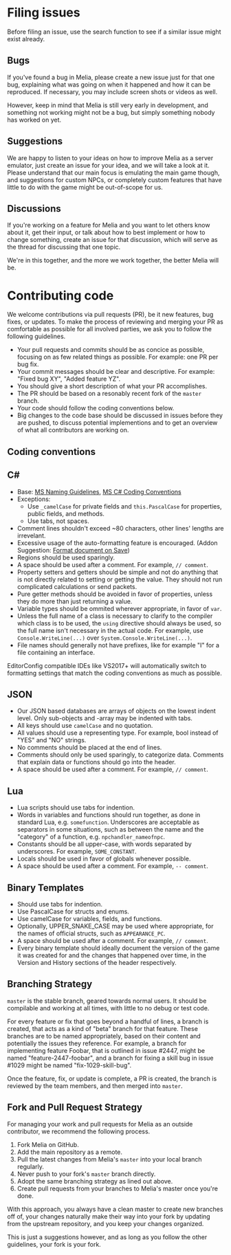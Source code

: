 Filing issues
=============================================================================

Before filing an issue, use the search function to see if a similar
issue might exist already.

Bugs
-----------------------------------------------------------------------------
If you've found a bug in Melia, please create a new issue just for that
one bug, explaining what was going on when it happened and how it can
be reproduced. If necessary, you may include screen shots or videos as
well.

However, keep in mind that Melia is still very early in development,
and something not working might not be a bug, but simply something
nobody has worked on yet.

Suggestions
-----------------------------------------------------------------------------
We are happy to listen to your ideas on how to improve Melia as a server
emulator, just create an issue for your idea, and we will take a look at
it. Please understand that our main focus is emulating the main game though,
and suggestions for custom NPCs, or completely custom features that have
little to do with the game might be out-of-scope for us.

Discussions
----------------------------------------------------------------------------
If you're working on a feature for Melia and you want to let others know
about it, get their input, or talk about how to best implement or how
to change something, create an issue for that discussion, which will
serve as the thread for discussing that one topic.

We're in this together, and the more we work together, the better Melia
will be.

Contributing code
=============================================================================

We welcome contributions via pull requests (PR), be it new features,
bug fixes, or updates. To make the process of reviewing and merging
your PR as comfortable as possible for all involved parties, we ask
you to follow the following guidelines.

- Your pull requests and commits should be as concice as possible, focusing
  on as few related things as possible. For example: one PR per bug fix.
- Your commit messages should be clear and descriptive. For example:
  "Fixed bug XY", "Added feature YZ".
- You should give a short description of what your PR accomplishes.
- The PR should be based on a resonably recent fork of the `master` branch.
- Your code should follow the coding conventions below.
- Big changes to the code base should be discussed in issues before
  they are pushed, to discuss potential implementions and to get an
  overview of what all contributors are working on.

Coding conventions
-----------------------------------------------------------------------------
## C#
* Base: [MS Naming Guidelines](http://msdn.microsoft.com/en-us/library/xzf533w0%28v=vs.71%29.aspx),
        [MS C# Coding Conventions](http://msdn.microsoft.com/en-us/library/ff926074.aspx)
* Exceptions:
  * Use `_camelCase` for private fields and `this.PascalCase` for
    properties, public fields, and methods.
  * Use tabs, not spaces.
* Comment lines shouldn't exceed ~80 characters, other lines' lengths
  are irrevelant.
* Excessive usage of the auto-formatting feature is encouraged.
  (Addon Suggestion: [Format document on Save](https://marketplace.visualstudio.com/items?itemName=mynkow.FormatdocumentonSave))
* Regions should be used sparingly.
* A space should be used after a comment. For example, `// comment`.
* Property setters and getters should be simple and not do anything
  that is not directly related to setting or getting the value.
  They should not run complicated calculations or send packets.
* Pure getter methods should be avoided in favor of properties,
  unless they do more than just returning a value.
* Variable types should be ommited wherever appropriate, in favor of `var`.
* Unless the full name of a class is necessary to clarify to the compiler
  which class is to be used, the `using` directive should always be used,
  so the full name isn't necessary in the actual code. For example, use
  `Console.WriteLine(...)` over `System.Console.WriteLine(...)`.
* File names should generally not have prefixes, like for example "I" for a
  file containing an interface.

EditorConfig compatible IDEs like VS2017+ will automatically switch to
formatting settings that match the coding conventions as much as possible.

## JSON
* Our JSON based databases are arrays of objects on the lowest indent level.
  Only sub-objects and -array may be indented with tabs.
* All keys should use `camelCase` and no quotation.
* All values should use a representing type. For example, bool instead
  of "YES" and "NO" strings.
* No comments should be placed at the end of lines.
* Comments should only be used sparingly, to categorize data. Comments
  that explain data or functions should go into the header.
* A space should be used after a comment. For example, `// comment`.

## Lua
* Lua scripts should use tabs for indention.
* Words in variables and functions should run together, as done in standard
  Lua, e.g. `somefunction`. Underscores are acceptable as separators in
  some situations, such as between the name and the "category" of a
  function, e.g. `npchandler_nameofnpc`.
* Constants should be all upper-case, with words separated by underscores.
  For example, `SOME_CONSTANT`.
* Locals should be used in favor of globals whenever possible.
* A space should be used after a comment. For example, `-- comment`.

## Binary Templates
* Should use tabs for indention.
* Use PascalCase for structs and enums.
* Use camelCase for variables, fields, and functions.
* Optionally, UPPER_SNAKE_CASE may be used where appropriate, for the names
  of official structs, such as `APPEARANCE_PC`.
* A space should be used after a comment. For example, `// comment`.
* Every binary template should ideally document the version of the game
  it was created for and the changes that happened over time, in the
  Version and History sections of the header respectively.

Branching Strategy
-----------------------------------------------------------------------------

`master` is the stable branch, geared towards normal users. It should be
compilable and working at all times, with little to no debug or test code.

For every feature or fix that goes beyond a handful of lines, a
branch is created, that acts as a kind of "beta" branch for that
feature. These branches are to be named appropriately, based on
their content and potentially the issues they reference. For example,
a branch for implementing feature Foobar, that is outlined in issue
#2447, might be named "feature-2447-foobar", and a branch for fixing
a skill bug in issue #1029 might be named "fix-1029-skill-bug".

Once the feature, fix, or update is complete, a PR is created, the branch
is reviewed by the team members, and then merged into `master`.

Fork and Pull Request Strategy
-----------------------------------------------------------------------------

For managing your work and pull requests for Melia as an outside
contributor, we recommend the following process.

1. Fork Melia on GitHub.
2. Add the main repository as a remote.
3. Pull the latest changes from Melia's `master` into your local branch
   regularly.
4. Never push to your fork's `master` branch directly.
5. Adopt the same branching strategy as lined out above.
6. Create pull requests from your branches to Melia's master once you're
   done.

With this approach, you always have a clean master to create new branches
off of, your changes naturally make their way into your fork by updating
from the upstream repository, and you keep your changes organized.

This is just a suggestions however, and as long as you follow the other
guidelines, your fork is your fork.
